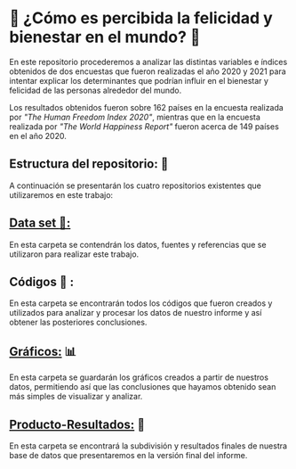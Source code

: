 # :mag_right: ¿Cómo es percibida la felicidad y bienestar en el mundo? :mag_right:

En este repositorio procederemos a analizar las distintas variables e índices obtenidos de dos encuestas que fueron realizadas el año 2020 y 2021 para intentar explicar los determinantes que podrían influir en el bienestar y felicidad de las personas alrededor del mundo.

Los resultados obtenidos fueron sobre 162 países en la encuesta realizada por *"The Human Freedom Index 2020"*, mientras que en la encuesta realizada por *"The World Happiness Report"* fueron acerca de 149 países en el año 2020.

## Estructura del repositorio: :wrench:

A continuación se presentarán los cuatro repositorios existentes que utilizaremos en este trabajo:

## [Data set :paperclip::](https://javivalenzuela.github.io/Informe-Escrito/data_set/README.html)

En esta carpeta se contendrán los datos, fuentes y referencias que se utilizaron para realizar este trabajo.

## Códigos :minidisc: :

En esta carpeta se encontrarán todos los códigos que fueron creados y utilizados para analizar y procesar los datos de nuestro informe y así obtener las posteriores conclusiones.

## [Gráficos:](https://javivalenzuela.github.io/Informe-Escrito/figuras/graficos.html) :bar_chart:

En esta carpeta se guardarán los gráficos creados a partir de nuestros datos, permitiendo así que las conclusiones que hayamos obtenido sean más simples de visualizar y analizar.

## [Producto-Resultados:](https://javivalenzuela.github.io/Informe-Escrito/producto-resultados/) :card_index:

En esta carpeta se encontrará la subdivisión y resultados finales de nuestra base de datos que presentaremos en la versión final del informe.
